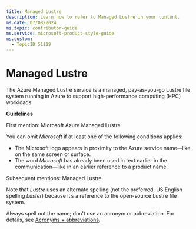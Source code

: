 ```yaml
---
title: Managed Lustre
description: Learn how to refer to Managed Lustre in your content.
ms.date: 07/08/2024
ms.topic: contributor-guide
ms.service: microsoft-product-style-guide
ms.custom:
  - TopicID 51119
---
```



# Managed Lustre

The Azure Managed Lustre service is a managed, pay-as-you-go Lustre file system running in Azure to support high-performance computing (HPC) workloads.

**Guidelines**

First mention: Microsoft Azure Managed Lustre

You can omit *Microsoft* if at least one of the following conditions applies:

- The Microsoft logo appears in proximity to the Azure service name—like on the same screen or surface.
- The word *Microsoft* has already been used in text earlier in the communication—like in an earlier reference to a product name.

Subsequent mentions: Managed Lustre

Note that *Lustre* uses an alternate spelling (not the preferred, US English spelling *Luster*) because it’s a reference to the open-source Lustre file system.

Always spell out the name; don't use an acronym or abbreviation. For details, see [Acronyms + abbreviations](~\acronyms-and-abbreviations.md).

